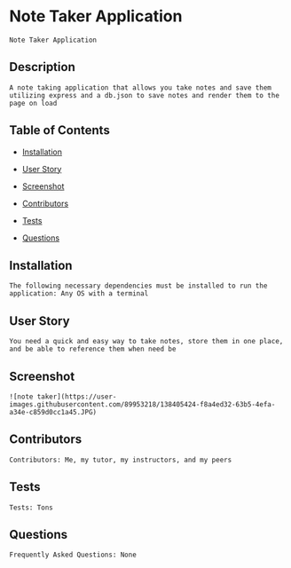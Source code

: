 # Note Taker Application
    Note Taker Application
    
## Description
    A note taking application that allows you take notes and save them utilizing express and a db.json to save notes and render them to the page on load
    
## Table of Contents
    
* [Installation](#Installation)
    
* [User Story](#Usage)

* [Screenshot](#Screenshot)
    
* [Contributors](#Contributors)
    
* [Tests](#Tests)
    
* [Questions](#Question)
    
## Installation <a id="Installation"></a>
    The following necessary dependencies must be installed to run the application: Any OS with a terminal
    
## User Story <a id="Usage"></a>
    You need a quick and easy way to take notes, store them in one place, and be able to reference them when need be
    
## Screenshot <a id="Screenshot"></a>
    ![note taker](https://user-images.githubusercontent.com/89953218/138405424-f8a4ed32-63b5-4efa-a34e-c859d0cc1a45.JPG)

## Contributors <a id="Contributors"></a>
    Contributors: Me, my tutor, my instructors, and my peers
    
## Tests <a id="Tests"></a>
    Tests: Tons
    
## Questions <a id="Question"></a>
    Frequently Asked Questions: None
    